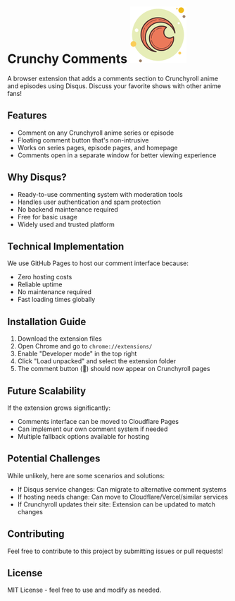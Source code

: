# Crunchy Comments <img src="src/icons/icon128.png" alt="logo"/>

A browser extension that adds a comments section to Crunchyroll anime and episodes using Disqus. Discuss your favorite shows with other anime fans!

## Features
- Comment on any Crunchyroll anime series or episode
- Floating comment button that's non-intrusive
- Works on series pages, episode pages, and homepage
- Comments open in a separate window for better viewing experience

## Why Disqus?
- Ready-to-use commenting system with moderation tools
- Handles user authentication and spam protection
- No backend maintenance required
- Free for basic usage
- Widely used and trusted platform

## Technical Implementation
We use GitHub Pages to host our comment interface because:
- Zero hosting costs
- Reliable uptime
- No maintenance required
- Fast loading times globally

## Installation Guide
1. Download the extension files
2. Open Chrome and go to `chrome://extensions/`
3. Enable "Developer mode" in the top right
4. Click "Load unpacked" and select the extension folder
5. The comment button (💬) should now appear on Crunchyroll pages

## Future Scalability
If the extension grows significantly:
- Comments interface can be moved to Cloudflare Pages
- Can implement our own comment system if needed
- Multiple fallback options available for hosting

## Potential Challenges
While unlikely, here are some scenarios and solutions:
- If Disqus service changes: Can migrate to alternative comment systems
- If hosting needs change: Can move to Cloudflare/Vercel/similar services
- If Crunchyroll updates their site: Extension can be updated to match changes

## Contributing
Feel free to contribute to this project by submitting issues or pull requests!

## License
MIT License - feel free to use and modify as needed.
